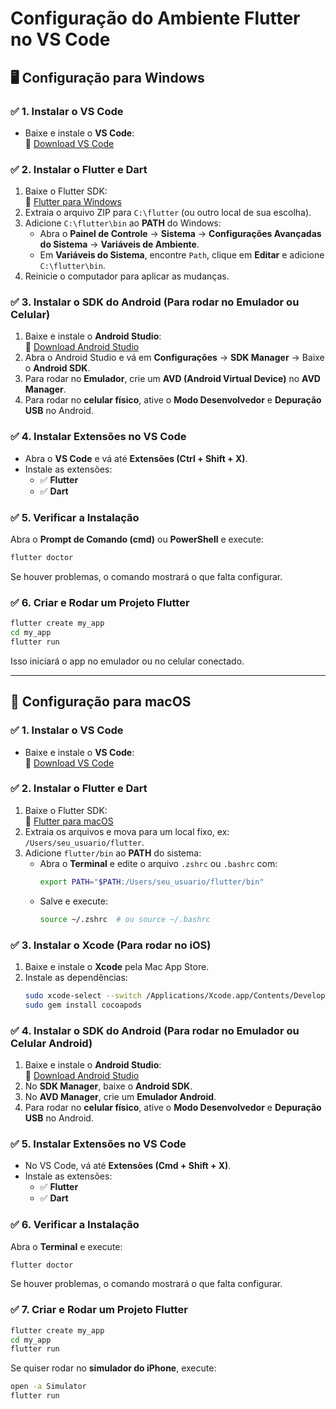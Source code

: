# Configuração do Ambiente Flutter no VS Code

## 🖥️ Configuração para Windows

### ✅ 1. Instalar o VS Code
- Baixe e instale o **VS Code**:  
  🔗 [Download VS Code](https://code.visualstudio.com/)

### ✅ 2. Instalar o Flutter e Dart
1. Baixe o Flutter SDK:  
   🔗 [Flutter para Windows](https://docs.flutter.dev/get-started/install/windows)
2. Extraia o arquivo ZIP para `C:\flutter` (ou outro local de sua escolha).
3. Adicione `C:\flutter\bin` ao **PATH** do Windows:
   - Abra o **Painel de Controle** → **Sistema** → **Configurações Avançadas do Sistema** → **Variáveis de Ambiente**.
   - Em **Variáveis do Sistema**, encontre `Path`, clique em **Editar** e adicione `C:\flutter\bin`.
4. Reinicie o computador para aplicar as mudanças.

### ✅ 3. Instalar o SDK do Android (Para rodar no Emulador ou Celular)
1. Baixe e instale o **Android Studio**:  
   🔗 [Download Android Studio](https://developer.android.com/studio)
2. Abra o Android Studio e vá em **Configurações** → **SDK Manager** → Baixe o **Android SDK**.
3. Para rodar no **Emulador**, crie um **AVD (Android Virtual Device)** no **AVD Manager**.
4. Para rodar no **celular físico**, ative o **Modo Desenvolvedor** e **Depuração USB** no Android.

### ✅ 4. Instalar Extensões no VS Code
- Abra o **VS Code** e vá até **Extensões (Ctrl + Shift + X)**.
- Instale as extensões:
  - ✅ **Flutter**
  - ✅ **Dart**

### ✅ 5. Verificar a Instalação
Abra o **Prompt de Comando (cmd)** ou **PowerShell** e execute:
```bash
flutter doctor
```
Se houver problemas, o comando mostrará o que falta configurar.

### ✅ 6. Criar e Rodar um Projeto Flutter
```bash
flutter create my_app
cd my_app
flutter run
```
Isso iniciará o app no emulador ou no celular conectado.

---

## 🍏 Configuração para macOS

### ✅ 1. Instalar o VS Code
- Baixe e instale o **VS Code**:  
  🔗 [Download VS Code](https://code.visualstudio.com/)

### ✅ 2. Instalar o Flutter e Dart
1. Baixe o Flutter SDK:  
   🔗 [Flutter para macOS](https://docs.flutter.dev/get-started/install/macos)
2. Extraia os arquivos e mova para um local fixo, ex: `/Users/seu_usuario/flutter`.
3. Adicione `flutter/bin` ao **PATH** do sistema:
   - Abra o **Terminal** e edite o arquivo `.zshrc` ou `.bashrc` com:
     ```bash
     export PATH="$PATH:/Users/seu_usuario/flutter/bin"
     ```  
   - Salve e execute:
     ```bash
     source ~/.zshrc  # ou source ~/.bashrc
     ```

### ✅ 3. Instalar o Xcode (Para rodar no iOS)
1. Baixe e instale o **Xcode** pela Mac App Store.
2. Instale as dependências:
   ```bash
   sudo xcode-select --switch /Applications/Xcode.app/Contents/Developer
   sudo gem install cocoapods
   ```

### ✅ 4. Instalar o SDK do Android (Para rodar no Emulador ou Celular Android)
1. Baixe e instale o **Android Studio**:  
   🔗 [Download Android Studio](https://developer.android.com/studio)
2. No **SDK Manager**, baixe o **Android SDK**.
3. No **AVD Manager**, crie um **Emulador Android**.
4. Para rodar no **celular físico**, ative o **Modo Desenvolvedor** e **Depuração USB** no Android.

### ✅ 5. Instalar Extensões no VS Code
- No VS Code, vá até **Extensões (Cmd + Shift + X)**.
- Instale as extensões:
  - ✅ **Flutter**
  - ✅ **Dart**

### ✅ 6. Verificar a Instalação
Abra o **Terminal** e execute:
```bash
flutter doctor
```
Se houver problemas, o comando mostrará o que falta configurar.

### ✅ 7. Criar e Rodar um Projeto Flutter
```bash
flutter create my_app
cd my_app
flutter run
```
Se quiser rodar no **simulador do iPhone**, execute:
```bash
open -a Simulator
flutter run
```

